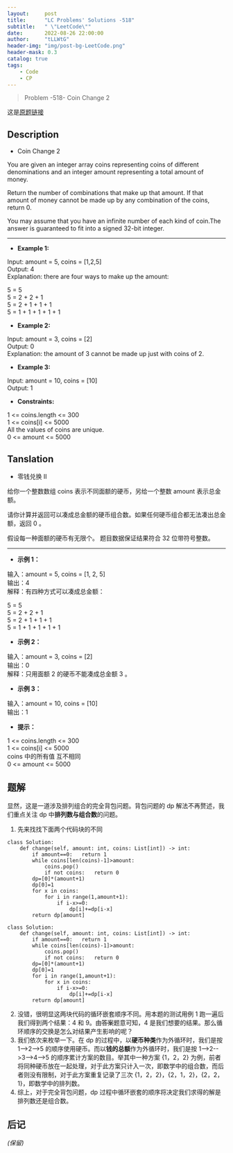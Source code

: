 ```yaml
---
layout:     post
title:      "LC Problems' Solutions -518"
subtitle:   " \"LeetCode\""
date:       2022-08-26 22:00:00
author:     "tLLWtG"
header-img: "img/post-bg-LeetCode.png"
header-mask: 0.3
catalog: true
tags:
    - Code
    - CP
---
```


>Problem -518- Coin Change 2

这是[原题链接](https://leetcode.cn/problems/coin-change-2/)

## Description
* Coin Change 2

You are given an integer array coins representing coins of different denominations and an integer amount representing a total amount of money.

Return the number of combinations that make up that amount. If that amount of money cannot be made up by any combination of the coins, return 0.

You may assume that you have an infinite number of each kind of coin.The answer is guaranteed to fit into a signed 32-bit integer.

---

* **Example 1:**

Input: amount = 5, coins = [1,2,5]  
Output: 4  
Explanation: there are four ways to make up the amount:

5 = 5  
5 = 2 + 2 + 1  
5 = 2 + 1 + 1 + 1  
5 = 1 + 1 + 1 + 1 + 1

* **Example 2:**

Input: amount = 3, coins = [2]  
Output: 0  
Explanation: the amount of 3 cannot be made up just with coins of 2.
* **Example 3:**

Input: amount = 10, coins = [10]  
Output: 1
 

* **Constraints:**

1 <= coins.length <= 300  
1 <= coins[i] <= 5000  
All the values of coins are unique.  
0 <= amount <= 5000

## Tanslation
* 零钱兑换 II

给你一个整数数组 coins 表示不同面额的硬币，另给一个整数 amount 表示总金额。

请你计算并返回可以凑成总金额的硬币组合数。如果任何硬币组合都无法凑出总金额，返回 0 。

假设每一种面额的硬币有无限个。 题目数据保证结果符合 32 位带符号整数。

---

* **示例 1：**

输入：amount = 5, coins = [1, 2, 5]  
输出：4  
解释：有四种方式可以凑成总金额：

5 = 5  
5 = 2 + 2 + 1  
5 = 2 + 1 + 1 + 1  
5 = 1 + 1 + 1 + 1 + 1

* **示例 2：**

输入：amount = 3, coins = [2]  
输出：0  
解释：只用面额 2 的硬币不能凑成总金额 3 。

* **示例 3：**

输入：amount = 10, coins = [10]  
输出：1
 

* **提示：**

1 <= coins.length <= 300  
1 <= coins[i] <= 5000  
coins 中的所有值 互不相同  
0 <= amount <= 5000

## 题解

显然，这是一道涉及排列组合的完全背包问题。背包问题的 dp 解法不再赘述，我们重点关注 dp 中**排列数与组合数**的问题。

1. 先来找找下面两个代码块的不同
```
class Solution:
    def change(self, amount: int, coins: List[int]) -> int:
        if amount==0:   return 1
        while coins[len(coins)-1]>amount:
            coins.pop()
            if not coins:   return 0
        dp=[0]*(amount+1)
        dp[0]=1
        for x in coins:
            for i in range(1,amount+1):
                if i-x>=0:
                    dp[i]+=dp[i-x]
        return dp[amount]
```
```
class Solution:
    def change(self, amount: int, coins: List[int]) -> int:
        if amount==0:   return 1
        while coins[len(coins)-1]>amount:
            coins.pop()
            if not coins:   return 0
        dp=[0]*(amount+1)
        dp[0]=1
        for i in range(1,amount+1):
            for x in coins:
                if i-x>=0:
                    dp[i]+=dp[i-x]
        return dp[amount]
```
2. 没错，很明显这两块代码的循环嵌套顺序不同。用本题的测试用例 1 跑一遍后我们得到两个结果：4 和 9。由~~答案~~题意可知，4 是我们想要的结果。那么循环顺序的交换是怎么对结果产生影响的呢？
3. 我们依次来枚举一下。在 dp 的过程中，以**硬币种类**作为外循环时，我们是按 1-->2-->5 的顺序使用硬币。而以**钱的总额**作为外循环时，我们是按 1-->2-->3-->4-->5 的顺序累计方案的数目。举其中一种方案 {1，2，2} 为例，前者将同种硬币放在一起处理，对于此方案只计入一次，即数学中的组合数，而后者则没有限制，对于此方案重复记录了三次 {1，2，2}，{2，1，2}，{2，2，1}，即数学中的排列数。
4. 综上，对于完全背包问题，dp 过程中循环嵌套的顺序将决定我们求得的解是排列数还是组合数。

## 后记

*(保留)*


<!-- *———      __ 后记于 __* -->
